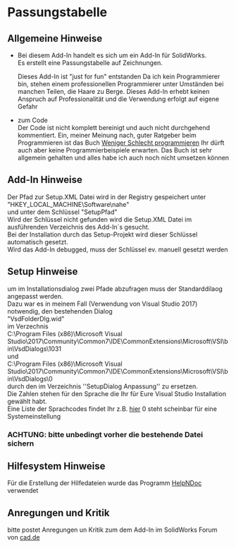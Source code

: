# Passungstabelle
## Allgemeine Hinweise
- Bei diesem Add-In handelt es sich um ein Add-In für SolidWorks.  
  Es erstellt eine Passungstabelle auf Zeichnungen.
  
  Dieses Add-In ist "just for fun" entstanden
  Da ich kein Programmierer bin, stehen einem professionellen Programmierer
  unter Umständen bei manchen Teilen, die Haare zu Berge.
  Dieses Add-In erhebt keinen Anspruch auf Professionalität und die Verwendung erfolgt auf eigene Gefahr

- zum Code  
  Der Code ist nicht komplett bereinigt und auch nicht durchgehend kommentiert.
  Ein, meiner Meinung nach, guter Ratgeber beim Programmieren ist das Buch
  [Weniger Schlecht programmieren](https://www.oreilly.de/buecher/120174/9783897215672-weniger-schlecht-programmieren.html)
  Ihr dürft auch aber keine Programmierbeispiele erwarten. Das Buch ist sehr allgemein gehalten
  und alles habe ich auch noch nicht umsetzen können  

## Add-In Hinweise
Der Pfad zur Setup.XML Datei wird in der Registry gespeichert unter "HKEY_LOCAL_MACHINE\Software\nahe"  
und unter dem Schlüssel "SetupPfad"  
Wird der Schlüssel nicht gefunden wird die Setup.XML Datei im ausführenden Verzeichnis des Add-In´s gesucht.  
Bei der Installation durch das Setup-Projekt wird dieser Schlüssel automatisch gesetzt.  
Wird das Add-In debugged, muss der Schlüssel ev. manuell gesetzt werden

## Setup Hinweise
um im Installationsdialog zwei Pfade abzufragen muss der Standarddilaog angepasst werden.  
Dazu war es in meinem Fall (Verwendung von Visual Studio 2017) notwendig, den bestehenden Dialog  
"VsdFolderDlg.wid"  
im Verzechnis   
C:\Program Files (x86)\Microsoft Visual Studio\2017\Community\Common7\IDE\CommonExtensions\Microsoft\VSI\bin\VsdDialogs\1031  
und  
C:\Program Files (x86)\Microsoft Visual Studio\2017\Community\Common7\IDE\CommonExtensions\Microsoft\VSI\bin\VsdDialogs\0  
durch den im Verzeichnis ''SetupDialog Anpassung'' zu ersetzen.  
Die Zahlen stehen für den Sprache die Ihr für Eure Visual Studio Installation gewählt habt.  
Eine Liste der Sprachcodes findet Ihr z.B. [hier](https://msdn.microsoft.com/de-de/library/windows/hardware/dn898488(v=vs.85).aspx)  
0 steht scheinbar für eine Systemeinstellung
### ACHTUNG: bitte unbedingt vorher die bestehende Datei sichern

## Hilfesystem Hinweise
Für die Erstellung der Hilfedateien wurde das Programm [HelpNDoc](https://www.helpndoc.com) verwendet

## Anregungen und Kritik
bitte postet Anregungen un Kritik zum dem Add-In
im SolidWorks Forum von [cad.de](https://ww3.cad.de/cgi-bin/ubb/forumdisplay.cgi?action=topics&number=2)


